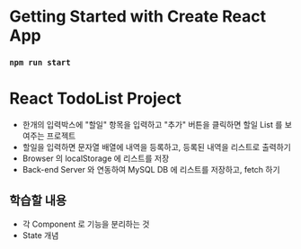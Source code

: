 # Getting Started with Create React App

### `npm run start`

# React TodoList Project

- 한개의 입력박스에 "할일" 항목을 입력하고 "추가" 버튼을 클릭하면 할일 List 를 보여주는 프로젝트
- 할일을 입력하면 문자열 배열에 내역을 등록하고, 등록된 내역을 리스트로 출력하기
- Browser 의 localStorage 에 리스트를 저장
- Back-end Server 와 연동하여 MySQL DB 에 리스트를 저장하고, fetch 하기

## 학습할 내용

- 각 Component 로 기능을 분리하는 것
- State 개념
